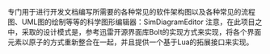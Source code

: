专门用于进行开发文档编写所需要的各种常见的软件架构图以及各种常见的流程图、UML图的绘制等等的科学图形编辑器：SimDiagramEditor
注意，在此项目之中，采取的设计模式是，参考迅雷开源界面库Bolt的实现方式来实现，将各个界面元素以原子的方式重新整合在一起，并且提供一个基于Lua的拓展接口来实现。